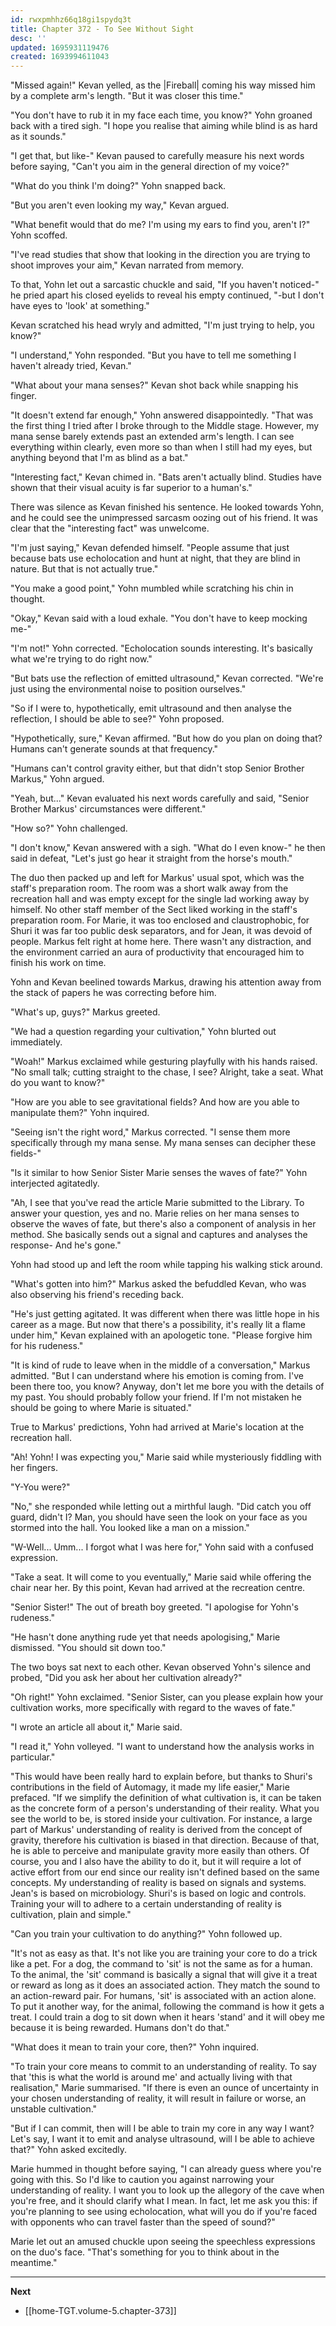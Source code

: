 ```yaml
---
id: rwxpmhhz66q18gi1spydq3t
title: Chapter 372 - To See Without Sight
desc: ''
updated: 1695931119476
created: 1693994611043
---
```


"Missed again!" Kevan yelled, as the |Fireball| coming his way missed him by a complete arm's length. "But it was closer this time."

"You don't have to rub it in my face each time, you know?" Yohn groaned back with a tired sigh. "I hope you realise that aiming while blind is as hard as it sounds."

"I get that, but like-" Kevan paused to carefully measure his next words before saying, "Can't you aim in the general direction of my voice?"

"What do you think I'm doing?" Yohn snapped back.

"But you aren't even looking my way," Kevan argued.

"What benefit would that do me? I'm using my ears to find you, aren't I?" Yohn scoffed.

"I've read studies that show that looking in the direction you are trying to shoot improves your aim," Kevan narrated from memory.

To that, Yohn let out a sarcastic chuckle and said, "If you haven't noticed-" he pried apart his closed eyelids to reveal his empty continued, "-but I don't have eyes to 'look' at something."

Kevan scratched his head wryly and admitted, "I'm just trying to help, you know?"

"I understand," Yohn responded. "But you have to tell me something I haven't already tried, Kevan."

"What about your mana senses?" Kevan shot back while snapping his finger.

"It doesn't extend far enough," Yohn answered disappointedly. "That was the first thing I tried after I broke through to the Middle stage. However, my mana sense barely extends past an extended arm's length. I can see everything within clearly, even more so than when I still had my eyes, but anything beyond that I'm as blind as a bat."

"Interesting fact," Kevan chimed in. "Bats aren't actually blind. Studies have shown that their visual acuity is far superior to a human's."

There was silence as Kevan finished his sentence. He looked towards Yohn, and he could see the unimpressed sarcasm oozing out of his friend. It was clear that the "interesting fact" was unwelcome.

"I'm just saying," Kevan defended himself. "People assume that just because bats use echolocation and hunt at night, that they are blind in nature. But that is not actually true."

"You make a good point," Yohn mumbled while scratching his chin in thought.

"Okay," Kevan said with a loud exhale. "You don't have to keep mocking me-"

"I'm not!" Yohn corrected. "Echolocation sounds interesting. It's basically what we're trying to do right now."

"But bats use the reflection of emitted ultrasound," Kevan corrected. "We're just using the environmental noise to position ourselves."

"So if I were to, hypothetically, emit ultrasound and then analyse the reflection, I should be able to see?" Yohn proposed.

"Hypothetically, sure," Kevan affirmed. "But how do you plan on doing that? Humans can't generate sounds at that frequency."

"Humans can't control gravity either, but that didn't stop Senior Brother Markus," Yohn argued.

"Yeah, but..." Kevan evaluated his next words carefully and said, "Senior Brother Markus' circumstances were different."

"How so?" Yohn challenged.

"I don't know," Kevan answered with a sigh. "What do I even know-" he then said in defeat, "Let's just go hear it straight from the horse's mouth."

The duo then packed up and left for Markus' usual spot, which was the staff's preparation room. The room was a short walk away from the recreation hall and was empty except for the single lad working away by himself. No other staff member of the Sect liked working in the staff's preparation room. For Marie, it was too enclosed and claustrophobic, for Shuri it was far too public desk separators, and for Jean, it was devoid of people. Markus felt right at home here. There wasn't any distraction, and the environment carried an aura of productivity that encouraged him to finish his work on time.

Yohn and Kevan beelined towards Markus, drawing his attention away from the stack of papers he was correcting before him.

"What's up, guys?" Markus greeted.

"We had a question regarding your cultivation," Yohn blurted out immediately.

"Woah!" Markus exclaimed while gesturing playfully with his hands raised. "No small talk; cutting straight to the chase, I see? Alright, take a seat. What do you want to know?"

"How are you able to see gravitational fields? And how are you able to manipulate them?" Yohn inquired.

"Seeing isn't the right word," Markus corrected. "I sense them more specifically through my mana sense. My mana senses can decipher these fields-"

"Is it similar to how Senior Sister Marie senses the waves of fate?" Yohn interjected agitatedly.

"Ah, I see that you've read the article Marie submitted to the Library. To answer your question, yes and no. Marie relies on her mana senses to observe the waves of fate, but there's also a component of analysis in her method. She basically sends out a signal and captures and analyses the response- And he's gone."

Yohn had stood up and left the room while tapping his walking stick around.

"What's gotten into him?" Markus asked the befuddled Kevan, who was also observing his friend's receding back.

"He's just getting agitated. It was different when there was little hope in his career as a mage. But now that there's a possibility, it's really lit a flame under him," Kevan explained with an apologetic tone. "Please forgive him for his rudeness."

"It is kind of rude to leave when in the middle of a conversation," Markus admitted. "But I can understand where his emotion is coming from. I've been there too, you know? Anyway, don't let me bore you with the details of my past. You should probably follow your friend. If I'm not mistaken he should be going to where Marie is situated."

True to Markus' predictions, Yohn had arrived at Marie's location at the recreation hall.

"Ah! Yohn! I was expecting you," Marie said while mysteriously fiddling with her fingers.

"Y-You were?"

"No," she responded while letting out a mirthful laugh. "Did catch you off guard, didn't I? Man, you should have seen the look on your face as you stormed into the hall. You looked like a man on a mission."

"W-Well... Umm... I forgot what I was here for," Yohn said with a confused expression.

"Take a seat. It will come to you eventually," Marie said while offering the chair near her. By this point, Kevan had arrived at the recreation centre.

"Senior Sister!" The out of breath boy greeted. "I apologise for Yohn's rudeness."

"He hasn't done anything rude yet that needs apologising," Marie dismissed. "You should sit down too."

The two boys sat next to each other. Kevan observed Yohn's silence and probed, "Did you ask her about her cultivation already?"

"Oh right!" Yohn exclaimed. "Senior Sister, can you please explain how your cultivation works, more specifically with regard to the waves of fate."

"I wrote an article all about it," Marie said.

"I read it," Yohn volleyed. "I want to understand how the analysis works in particular."

"This would have been really hard to explain before, but thanks to Shuri's contributions in the field of Automagy, it made my life easier," Marie prefaced. "If we simplify the definition of what cultivation is, it can be taken as the concrete form of a person's understanding of their reality. What you see the world to be, is stored inside your cultivation. For instance, a large part of Markus' understanding of reality is derived from the concept of gravity, therefore his cultivation is biased in that direction. Because of that, he is able to perceive and manipulate gravity more easily than others. Of course, you and I also have the ability to do it, but it will require a lot of active effort from our end since our reality isn't defined based on the same concepts. My understanding of reality is based on signals and systems. Jean's is based on microbiology. Shuri's is based on logic and controls. Training your will to adhere to a certain understanding of reality is cultivation, plain and simple."

"Can you train your cultivation to do anything?" Yohn followed up.

"It's not as easy as that. It's not like you are training your core to do a trick like a pet. For a dog, the command to 'sit' is not the same as for a human. To the animal, the 'sit' command is basically a signal that will give it a treat or reward as long as it does an associated action. They match the sound to an action-reward pair. For humans, 'sit' is associated with an action alone. To put it another way, for the animal, following the command is how it gets a treat. I could train a dog to sit down when it hears 'stand' and it will obey me because it is being rewarded. Humans don't do that."

"What does it mean to train your core, then?" Yohn inquired.

"To train your core means to commit to an understanding of reality. To say that 'this is what the world is around me' and actually living with that realisation," Marie summarised. "If there is even an ounce of uncertainty in your chosen understanding of reality, it will result in failure or worse, an unstable cultivation."

"But if I can commit, then will I be able to train my core in any way I want? Let's say, I want it to emit and analyse ultrasound, will I be able to achieve that?" Yohn asked excitedly.

Marie hummed in thought before saying, "I can already guess where you're going with this. So I'd like to caution you against narrowing your understanding of reality. I want you to look up the allegory of the cave when you're free, and it should clarify what I mean. In fact, let me ask you this: if you're planning to see using echolocation, what will you do if you're faced with opponents who can travel faster than the speed of sound?"

Marie let out an amused chuckle upon seeing the speechless expressions on the duo's face. "That's something for you to think about in the meantime."

____

**Next**
* [[home-TGT.volume-5.chapter-373]]